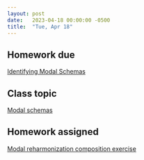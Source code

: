 ```yaml
---
layout: post
date:   2023-04-18 00:00:00 -0500
title:  "Tue, Apr 18"
---
```


## Homework due

[Identifying Modal Schemas](https://viva.pressbooks.pub/openmusictheory/chapter/modal-schemas/#assignments)

## Class topic

[Modal schemas](https://viva.pressbooks.pub/openmusictheory/chapter/modal-schemas/)

## Homework assigned

[Modal reharmonization composition exercise](https://viva.pressbooks.pub/openmusictheory/chapter/modal-schemas/#assignments)

